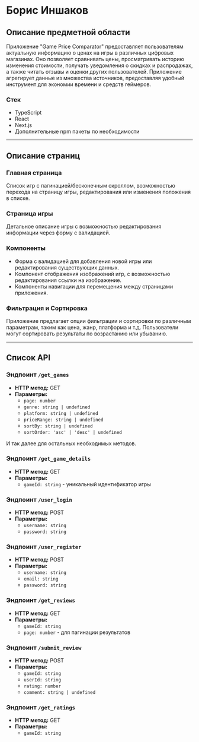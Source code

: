 # Борис Иншаков

## Описание предметной области

Приложение "Game Price Comparator" предоставляет пользователям актуальную информацию о ценах на игры в различных цифровых магазинах. Оно позволяет сравнивать цены, просматривать историю изменения стоимости, получать уведомления о скидках и распродажах, а также читать отзывы и оценки других пользователей. Приложение агрегирует данные из множества источников, предоставляя удобный инструмент для экономии времени и средств геймеров.

### Стек

- TypeScript
- React
- Next.js
- Дополнительные npm пакеты по необходимости

---

## Описание страниц

### Главная страница
Список игр с пагинацией/бесконечным скроллом, возможностью перехода на страницу игры, редактирования или изменения положения в списке.

### Страница игры
Детальное описание игры с возможностью редактирования информации через форму с валидацией.

### Компоненты
- Форма с валидацией для добавления новой игры или редактирования существующих данных.
- Компонент отображения изображений игр, с возможностью редактирования ссылки на изображение.
- Компоненты навигации для перемещения между страницами приложения.

### Фильтрация и Сортировка
Приложение предлагает опции фильтрации и сортировки по различным параметрам, таким как цена, жанр, платформа и т.д. Пользователи могут сортировать результаты по возрастанию или убыванию.

---

## Список API

### Эндпоинт `/get_games`
- **HTTP метод:** GET
- **Параметры:**
  - `page: number`
  - `genre: string | undefined`
  - `platform: string | undefined`
  - `priceRange: string | undefined`
  - `sortBy: string | undefined`
  - `sortOrder: 'asc' | 'desc' | undefined`

И так далее для остальных необходимых методов.
### Эндпоинт `/get_game_details`
- **HTTP метод:** GET
- **Параметры:**
  - `gameId: string` - уникальный идентификатор игры

### Эндпоинт `/user_login`
- **HTTP метод:** POST
- **Параметры:**
  - `username: string`
  - `password: string`

### Эндпоинт `/user_register`
- **HTTP метод:** POST
- **Параметры:**
  - `username: string`
  - `email: string`
  - `password: string`

### Эндпоинт `/get_reviews`
- **HTTP метод:** GET
- **Параметры:**
  - `gameId: string`
  - `page: number` - для пагинации результатов

### Эндпоинт `/submit_review`
- **HTTP метод:** POST
- **Параметры:**
  - `gameId: string`
  - `userId: string`
  - `rating: number`
  - `comment: string | undefined`

### Эндпоинт `/get_ratings`
- **HTTP метод:** GET
- **Параметры:**
  - `gameId: string`

